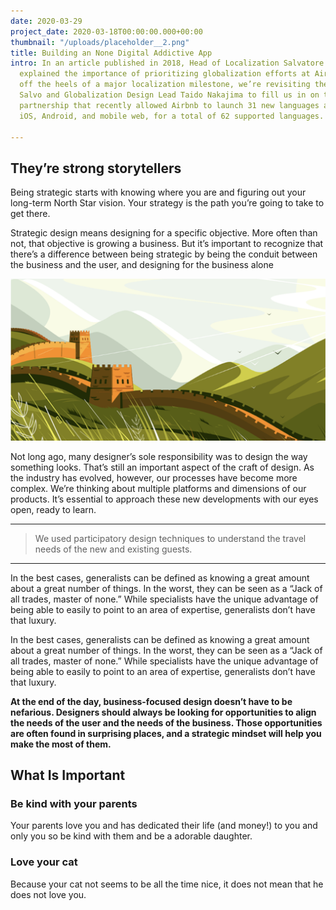```yaml
---
date: 2020-03-29
project_date: 2020-03-18T00:00:00.000+00:00
thumbnail: "/uploads/placeholder__2.png"
title: Building an None Digital Addictive App
intro: In an article published in 2018, Head of Localization Salvatore “Salvo” Giammarresi
  explained the importance of prioritizing globalization efforts at Airbnb. Now, fresh
  off the heels of a major localization milestone, we’re revisiting the topic, asking
  Salvo and Globalization Design Lead Taido Nakajima to fill us in on the tight cross-functional
  partnership that recently allowed Airbnb to launch 31 new languages across web,
  iOS, Android, and mobile web, for a total of 62 supported languages.

---
```

## They’re strong storytellers

Being strategic starts with knowing where you are and figuring out your long-term North Star vision. Your strategy is the path you’re going to take to get there.

Strategic design means designing for a specific objective. More often than not, that objective is growing a business. But it’s important to recognize that there’s a difference between being strategic by being the conduit between the business and the user, and designing for the business alone

![](/uploads/placeholder__2.png)

Not long ago, many designer’s sole responsibility was to design the way something looks. That’s still an important aspect of the craft of design. As the industry has evolved, however, our processes have become more complex. We’re thinking about multiple platforms and dimensions of our products. It’s essential to approach these new developments with our eyes open, ready to learn.

***

> We used participatory design techniques to understand the travel needs of the new and existing guests.

***

In the best cases, generalists can be defined as knowing a great amount about a great number of things. In the worst, they can be seen as a “Jack of all trades, master of none.” While specialists have the unique advantage of being able to easily to point to an area of expertise, generalists don’t have that luxury.

In the best cases, generalists can be defined as knowing a great amount about a great number of things. In the worst, they can be seen as a “Jack of all trades, master of none.” While specialists have the unique advantage of being able to easily to point to an area of expertise, generalists don’t have that luxury.

**At the end of the day, business-focused design doesn’t have to be nefarious. Designers should always be looking for opportunities to align the needs of the user and the needs of the business. Those opportunities are often found in surprising places, and a strategic mindset will help you make the most of them.**

## What Is Important

### Be kind with your parents

Your parents love you and has dedicated their life (and money!) to you and only you so be kind with them and be a adorable daughter.

### Love your cat

Because your cat not seems to be all the time nice, it does not mean that he does not love you.